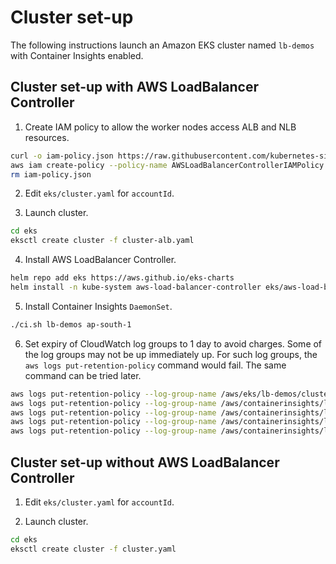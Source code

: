 
# Cluster set-up

The following instructions launch an Amazon EKS cluster named `lb-demos` with Container Insights enabled.

## Cluster set-up with AWS LoadBalancer Controller

1. Create IAM policy to allow the worker nodes access ALB and NLB resources.

```bash
curl -o iam-policy.json https://raw.githubusercontent.com/kubernetes-sigs/aws-load-balancer-controller/v2.1.2/docs/install/iam_policy.json
aws iam create-policy --policy-name AWSLoadBalancerControllerIAMPolicy --policy-document file://iam-policy.json
rm iam-policy.json
```

2. Edit `eks/cluster.yaml` for `accountId`.

3. Launch cluster.

```bash
cd eks
eksctl create cluster -f cluster-alb.yaml
```

4. Install AWS LoadBalancer Controller.

```bash
helm repo add eks https://aws.github.io/eks-charts
helm install -n kube-system aws-load-balancer-controller eks/aws-load-balancer-controller --set clusterName=lb-demos --set serviceAccount.create=false
```

5. Install Container Insights `DaemonSet`.

```bash
./ci.sh lb-demos ap-south-1
```

6. Set expiry of CloudWatch log groups to 1 day to avoid charges. Some of the log groups may not be up immediately up. For such log groups, the `aws logs put-retention-policy` command would fail. The same command can be tried later.

```bash
aws logs put-retention-policy --log-group-name /aws/eks/lb-demos/cluster --retention-in-days 1
aws logs put-retention-policy --log-group-name /aws/containerinsights/lb-demos/application --retention-in-days 1
aws logs put-retention-policy --log-group-name /aws/containerinsights/lb-demos/host --retention-in-days 1
aws logs put-retention-policy --log-group-name /aws/containerinsights/lb-demos/performance --retention-in-days 1
aws logs put-retention-policy --log-group-name /aws/containerinsights/lb-demos/dataplane --retention-in-days 1
```

## Cluster set-up without AWS LoadBalancer Controller

1. Edit `eks/cluster.yaml` for `accountId`.

2. Launch cluster.

```bash
cd eks
eksctl create cluster -f cluster.yaml
```
